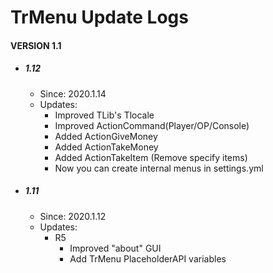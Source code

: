 # TrMenu Update Logs #

#### VERSION 1.1
  - ##### 1.12
    - Since: 2020.1.14
    - Updates:
      - Improved TLib's Tlocale
      - Improved ActionCommand(Player/OP/Console)
      - Added ActionGiveMoney
      - Added ActionTakeMoney 
      - Added ActionTakeItem (Remove specify items)
      - Now you can create internal menus in settings.yml
  - ##### 1.11
    - Since: 2020.1.12
    - Updates:
      - R5
        - Improved "about" GUI
        - Add TrMenu PlaceholderAPI variables
